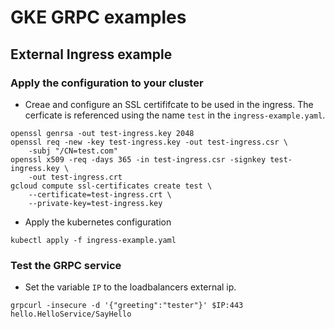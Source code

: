 # GKE GRPC examples

## External Ingress example

### Apply the configuration to your cluster
* Creae and configure an SSL certififcate to be used in the ingress.  The cerficate is referenced using the name `test` in the `ingress-example.yaml`.
```
openssl genrsa -out test-ingress.key 2048
openssl req -new -key test-ingress.key -out test-ingress.csr \
    -subj "/CN=test.com"
openssl x509 -req -days 365 -in test-ingress.csr -signkey test-ingress.key \
    -out test-ingress.crt
gcloud compute ssl-certificates create test \
    --certificate=test-ingress.crt \
    --private-key=test-ingress.key
```
* Apply the kubernetes configuration
```
kubectl apply -f ingress-example.yaml
```

### Test the GRPC service 
* Set the variable `IP` to the loadbalancers external ip.
```
grpcurl -insecure -d '{"greeting":"tester"}' $IP:443 hello.HelloService/SayHello
```

